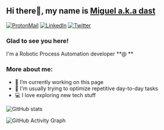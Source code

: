 ## Hi there👋, my name is [Miguel a.k.a dast](https://twitter.com/dastchwen/)

[<img alt="ProtonMail" src="https://img.shields.io/badge/protonmail-red?style=for-the-badge&logo=protonmail&logoColor=white" />](mailto:msanchezh@pm.me)  [<img alt="LinkedIn" src="https://img.shields.io/badge/linkedin-%230077B5.svg?&style=for-the-badge&logo=linkedin&logoColor=white" />](https://www.linkedin.com/in/miguelsanchezh/)  [<img alt="Twitter" src="https://img.shields.io/badge/twitter-%231DA1F2.svg?&style=for-the-badge&logo=twitter&logoColor=white" />](https://twitter.com/dastchwen/)

### Glad to see you here!

I'm a Robotic Process Automation developer **@ **

### More about me:

- 🔭 I’m currently working on this page
- 🤖 I'm usually trying to optimize repetitive day-to-day tasks
- 💻 I love exploring new tech stuff

![GitHub stats](https://github-readme-stats.vercel.app/api?username=misanchezh&show_icons=true&count_private=true)

![GitHub Activity Graph](https://activity-graph.herokuapp.com/graph?username=misanchezh)
